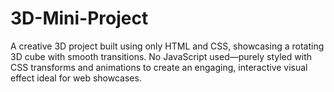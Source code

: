 # 3D-Mini-Project
A creative 3D project built using only HTML and CSS, showcasing a rotating 3D cube with smooth transitions. No JavaScript used—purely styled with CSS transforms and animations to create an engaging, interactive visual effect ideal for web showcases.
